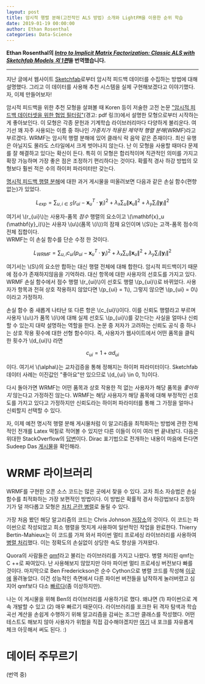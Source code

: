 ```yaml
---
layout: post
title: 암시적 행렬 분해(고전적인 ALS 방법) 소개와 LightFM을 이용한 순위 학습
date: 2019-01-19 00:00:00
author: Ethan Rosenthal
categories: Data-Science
---  
```

  
  
**Ethan Rosenthal의 [*Intro to Implicit Matrix Factorization: Classic ALS with Sketchfab Models 외 1편*](https://www.ethanrosenthal.com/2016/10/19/implicit-mf-part-1)을 번역했습니다.**
  
  
- - -
  
지난 글에서 웹사이트 [Sketchfab](https://sketchfab.com)로부터 암시적 피드백 데이터를 수집하는 방법에 대해 설명했다. 그리고 이 데이터를 사용해 추천 시스템을 실제 구현해보겠다고 이야기했다. 자, 이제 만들어보자!
  
암시적 피드백을 위한 추천 모형을 살펴볼 때 Koren 등이 저술한 고전 논문 ["암시적 피드백 데이터셋을 위한 협업 필터링"](http://yifanhu.net/PUB/cf.pdf)(경고: pdf 링크)에서 설명한 모형으로부터 시작하는게 좋아보인다. 이 모형은 각종 문헌과 기계학습 라이브러리마다 다양하게 불리운다. 여기선 꽤 자주 사용되는 이름 중 하나인 *가중치가 적용된 제약적 행렬 분해*(WRMF)라고 부르겠다. WRMF는 암시적 행렬 분해에 있어 클래식 락 음악 같은 존재이다. 최신 유행은 아닐지도 몰라도 스타일에서 크게 벗어나지 않는다. 난 이 모형을 사용할 때마다 문제를 잘 해결하고 있다는 확신이 든다. 특히 이 모형은 합리적이며 직관적인 의미를 가지고 확장 가능하며 가장 좋은 점은 조정하기 편리하다는 것이다. 확률적 경사 하강 방법의 모형보다 훨씬 적은 수의 하이퍼 파라미터만 갖는다.
  
[명시적 피드백 행렬 분해](https://www.ethanrosenthal.com/2016/01/09/explicit-matrix-factorization-sgd-als)에 대한 과거 게시물을 떠올려보면 다음과 같은 손실 함수(편향 없는)가 있었다.
  
$$L_{exp} = \sum_{u, i \in S}(r_{ui} - \mathbf{x}^T_u \cdot \mathbf{y}_i)^2 + \lambda_{x} \sum_u {\lVert \mathbf{x}_u \rVert}^2 + \lambda_{y} \sum_i {\lVert \mathbf{y}_i \rVert}^2$$
  
여기서 \\(r_{ui}\\)는 사용자-품목 *점수* 행렬의 요소이고 \\(\mathbf{x}_u (\mathbf{y}_i)\\)는 사용자 \\(u\\)(품목 \\(i\\))의 잠재 요인이며 \\(S\\)는 고객-품목 점수의 전체 집합이다.  
WRMF는 이 손실 함수를 단순 수정 한 것이다.
  
$$L_{WRMF} = \sum_{u, i}c_{ui}(p_{ui} - \mathbf{x}^T_u \cdot \mathbf{y}_i)^2 + \lambda_{x} \sum_u {\lVert \mathbf{x}_u \rVert}^2 + \lambda_{y} \sum_i {\lVert \mathbf{y}_i \rVert}^2$$

여기서는 \\(S\\)의 요소만 합하는 대신 행렬 전체에 대해 합한다. 암시적 피드백이기 때문에 점수가 존재하지않음을 기억하라. 대신 항목에 대한 사용자의 선호도를 가지고 있다. WRMF 손실 함수에서 점수 행렬 \\(r_{ui}\\)이 선호도 행렬 \\(p_{ui}\\)로 바뀌었다. 사용자가 항목과 전혀 상호 작용하지 않았다면 \\(p_{ui} = 1\\), 그렇지 않으면 \\(p_{ui} = 0\\)이라고 가정하자.  
  
손실 함수 중 새롭게 나타난 또 다른 항은 \\(c_{ui}\\)이다. 이를 신뢰도 행렬라고 부르며 사용자 \\(u\\)가 품목 \\(i\\)에 대해 실제 선호도 \\(p_{ui}\\)를 갖는다는 사실을 얼마나 신뢰할 수 있는지 대략 설명하는 역할을 한다. 논문 중 저자가 고려하는 신뢰도 공식 중 하나는 상호 작용 횟수에 대한 선형 함수이다. 즉, 사용자가 웹사이트에서 어떤 품목을 클릭한 횟수가 \\(d_{ui}\\) 라면
  
$$c_{ui} = 1 + \alpha d_{ui}$$
  
이다. 여기서 \\(\alpha\\)는 교차검증을 통해 정해지는 하이퍼 파라미터이다. Sketchfab 데이터 사례는 이진값인 "좋아요"만 있으므로 \\(d_{ui} \in 0, 1\\)이다.
  
다시 돌아가면 WRMF는 어떤 품목과 상호 작용한 적 없는 사용자가 해당 품목을 *좋아하지* 않는다고 가정하진 않는다. WRMF는 해당 사용자가 해당 품목에 대해 부정적인 선호도를 가지고 있다고 가정하지만 신뢰도라는 하이퍼 파라미터를 통해 그 가정을 얼마나 신뢰할지 선택할 수 있다.
  
자, 이제 예전 명시적 행렬 분해 게시물처럼 이 알고리즘을 최적화하는 방법에 관한 전체적인 전개를 Latex 떡칠로 적어볼 수 있지만 다른 이들이 이미 여러 번 끝내놨다. 다음은 위대한 StackOverflow의 [답변](https://math.stackexchange.com/questions/1072451/analytic-solution-for-matrix-factorization-using-alternating-least-squares/1073170#1073170)이다. Dirac 표기법으로 전개하는 내용이 마음에 든다면 Sudeep Das [게시물](http://datamusing.info/blog/2015/01/07/implicit-feedback-and-collaborative-filtering)을 확인해라.

# WRMF 라이브러리
  
WRMF를 구현한 오픈 소스 코드는 많은 곳에서 찾을 수 있다. 교차 최소 자승법은 손실 함수를 최적화하는 가장 보편적인 방법이다. 이 방법은 확률적 경사 하강법보다 조정하기가 덜 까다롭고 모형은 [처치 곤란 병렬](https://en.wikipedia.org/wiki/Embarrassingly_parallel)로 돌릴 수 있다.
  
가장 처음 봤던 해당 알고리즘의 코드는 Chris Johnson [저장소](https://github.com/MrChrisJohnson/implicit-mf)의 것이다. 이 코드는 파이썬으로 작성되었고 희소 행렬을 멋지게 사용하여 일반적인 작업을 완료한다. Thierry Bertin-Mahieux는 이 코드를 가져 와서 파이썬 멀티 프로세싱 라이브러리를 사용하여 [병렬 처리](https://github.com/tbertinmahieux/implicit-mf)했다. 이는 정확도의 손실없이 상당한 속도 향상을 가져왔다.
  
Quora의 사람들은 [qmf](https://github.com/quora/qmf)라고 불리는 라이브러리를 가지고 나왔다. 병렬 처리된 qmf는 C ++로 짜여있다. 난 사용해보지 않았지만 아마 파이썬 멀티 프로세싱 버전보다 빠를 것이다. 마지막으로 Ben Frederickson은 순수 Cython으로 병렬 코드를 작성해 [이곳에](https://github.com/benfred/implicit) 올려놓았다. 이건 성능적인 측면에서 다른 파이썬 버전들을 납작하게 눌러버렸고 심지어 qmf보다 다소 [빠르다](https://github.com/benfred/implicit/tree/master/benchmarks)(좀 이상하지만).
  
나는 이 게시물을 위해 Ben의 라이브러리를 사용하기로 했다. 왜냐면 (1) 파이썬으로 계속 개발할 수 있고 (2) 매우 빠르기 때문이다. 라이브러리를 포크한 뒤 격자 탐색과 학습 곡선 계산을 손쉽게 수행하기 위해 알고리즘을 감싸는 조그만 클래스를 작성했다. 어떤 테스트도 해보지 않아 사용자가 위험을 직접 감수해야겠지만 [여기](https://github.com/EthanRosenthal/implicit) 내 포크를 자유롭게 체크 아웃해서 써도 된다. :)
  
# 데이터 주무르기

(번역 중)
